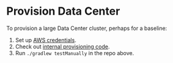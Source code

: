 # Provision Data Center

To provision a large Data Center cluster, perhaps for a baseline:
1. Set up [AWS credentials].
2. Check out [internal provisioning code].
3. Run `./gradlew testManually` in the repo above.

[AWS credentials]: AWS-CREDENTIALS.md
[internal provisioning code]: https://stash.atlassian.com/projects/JIRASERVER/repos/jira-performance-tests/commits?until=lighthouse-baseline-3
